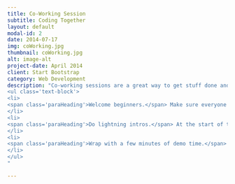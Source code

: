 ```yaml
---
title: Co-Working Session
subtitle: Coding Together
layout: default
modal-id: 2
date: 2014-07-17
img: coWorking.jpg
thumbnail: coWorking.jpg
alt: image-alt
project-date: April 2014
client: Start Bootstrap
category: Web Development
description: "Co-working sessions are a great way to get stuff done and discover new coding techniques. Get your study group together for a couple of hours to all sit down and work on their latest coding projects - and encourage everyone to ask each other questions when they get stuck, show off their work and talk to each other about what they're doing. To have a great co-working session, try these tips:
<ul class='text-block'>
<li>
<span class='paraHeading'>Welcome beginners.</span> Make sure everyone knows new coders are very welcome, and that it's okay to ask any question you like. Also, make sure the more experienced coders in the group know how to make newcomers feel welcome; treating anything like it's trivial is offputting for people just starting out.
</li>
<li>
<span class='paraHeading'>Do lightning intros.</span> At the start of the session, go around the room and have everyone call out what sort of tools and language they're working in that day - and encourage people using similar tools to chat and work together.
</li>
<li>
<span class='paraHeading'>Wrap with a few minutes of demo time.</span> At the end of the session, give people a chance to show off what they're working on to the group - these should be really quick demos, meant to give people just a flavour of what people are doing - and start conversations afterwards.
</li>
</ul>
"

---
```

